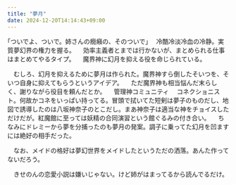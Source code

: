 ```yaml
---
title: "夢月"
date: 2024-12-20T14:14:43+09:00
---
```

｢ついでよ、ついで。姉さんの癇癪の、そのついで｣
　冷酷冷淡冷血の冷静。実質夢幻界の権力を握る。
　効率主義者とまでは行かないが、まとめられる仕事はまとめてやるタイプ。
　魔界神に幻月を抑える役を命じられている。

　むしろ、幻月を抑えるために夢月は作られた。魔界神すら倒したそいつを、そいつ自身に抑えてもらうというアイデア。
　ただ魔界神も相当悩んだ末らしく、謝りながら役目を頼んだとか。
　管理神コミュニティ
　コネクショニスト。何故かコネをいっぱい持ってる。冒頭で拭いてた短剣は夢子のものだし、地図で誘導したのは八坂神奈子のとこだし。まあ神奈子は適当な神をチョイスしただけだが。紅魔館に至っては妖精の合同演習という館ぐるみの付き合い。
　ちなみにドレミーから夢を分捕ったのも夢月の発案。調子に乗ってた幻月を凹ますには絶好の相手だった。

　なお、メイドの格好は夢幻世界をメイドしたというただの洒落。あんた作ってないだろう。

　きせのんの恋愛小説は嫌いじゃない。けど姉がはまってるから読んでるだけ。
　
